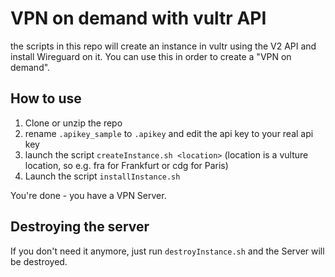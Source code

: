 # VPN on demand with vultr API

the scripts in this repo will create an instance in vultr using the V2 API and install Wireguard on it. You can use this in order to create a "VPN on demand".

## How to use

1. Clone or unzip the repo 
2. rename `.apikey_sample` to `.apikey` and edit the api key to your real api key
3. launch the script `createInstance.sh <location>` (location is a vulture location, so e.g. fra for Frankfurt or cdg for Paris)
4. Launch the script `installInstance.sh`

You're done - you have a VPN Server.

## Destroying the server

If you don't need it anymore, just run `destroyInstance.sh` and the Server will be destroyed.
